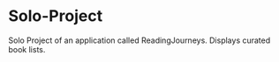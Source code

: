 # Solo-Project
Solo Project of an application called ReadingJourneys.  Displays curated book lists. 
